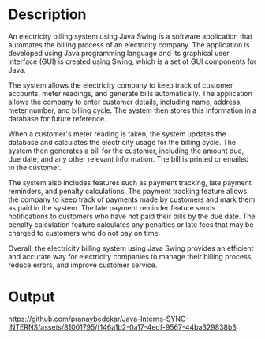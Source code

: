 # Description
An electricity billing system using Java Swing is a software application that automates the billing process of an electricity company. The application is developed using Java programming language and its graphical user interface (GUI) is created using Swing, which is a set of GUI components for Java.

The system allows the electricity company to keep track of customer accounts, meter readings, and generate bills automatically. The application allows the company to enter customer details, including name, address, meter number, and billing cycle. The system then stores this information in a database for future reference.

When a customer's meter reading is taken, the system updates the database and calculates the electricity usage for the billing cycle. The system then generates a bill for the customer, including the amount due, due date, and any other relevant information. The bill is printed or emailed to the customer.

The system also includes features such as payment tracking, late payment reminders, and penalty calculations. The payment tracking feature allows the company to keep track of payments made by customers and mark them as paid in the system. The late payment reminder feature sends notifications to customers who have not paid their bills by the due date. The penalty calculation feature calculates any penalties or late fees that may be charged to customers who do not pay on time.

Overall, the electricity billing system using Java Swing provides an efficient and accurate way for electricity companies to manage their billing process, reduce errors, and improve customer service.

# Output


https://github.com/pranaybedekar/Java-Interns-SYNC-INTERNS/assets/81001795/f146a1b2-0a17-4edf-9567-44ba329838b3






